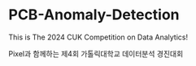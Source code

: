 # PCB-Anomaly-Detection

This is The 2024 CUK Competition on Data Analytics!

Pixel과 함께하는 제4회 가톨릭대학교 데이터분석 경진대회
